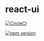 # react-ui

[![CircleCI](https://circleci.com/gh/wangyujie1207/react-ui.svg?style=svg)](https://circleci.com/gh/wangyujie1207/react-ui)

[![npm version](https://badge.fury.io/js/react-ui-bd.svg)](https://badge.fury.io/js/react-ui-bd)